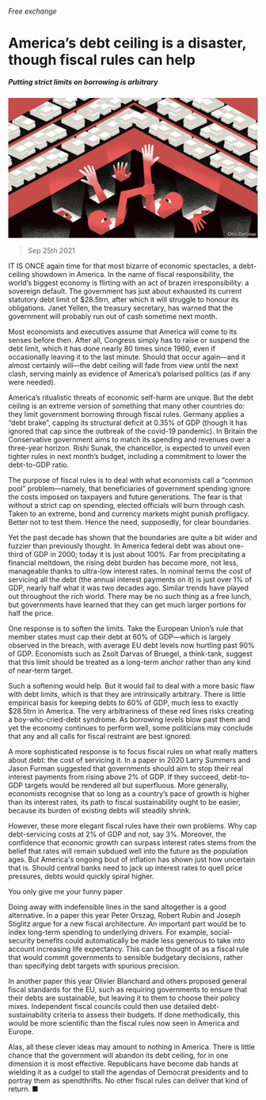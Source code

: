 ###### Free exchange

# America’s debt ceiling is a disaster, though fiscal rules can help 

##### Putting strict limits on borrowing is arbitrary 

![image](images/20210925_fnd000.jpg) 

> Sep 25th 2021 

IT IS ONCE again time for that most bizarre of economic spectacles, a debt-ceiling showdown in America. In the name of fiscal responsibility, the world’s biggest economy is flirting with an act of brazen irresponsibility: a sovereign default. The government has just about exhausted its current statutory debt limit of $28.5trn, after which it will struggle to honour its obligations. Janet Yellen, the treasury secretary, has warned that the government will probably run out of cash sometime next month.

Most economists and executives assume that America will come to its senses before then. After all, Congress simply has to raise or suspend the debt limit, which it has done nearly 80 times since 1960, even if occasionally leaving it to the last minute. Should that occur again—and it almost certainly will—the debt ceiling will fade from view until the next clash, serving mainly as evidence of America’s polarised politics (as if any were needed).


America’s ritualistic threats of economic self-harm are unique. But the debt ceiling is an extreme version of something that many other countries do: they limit government borrowing through fiscal rules. Germany applies a “debt brake”, capping its structural deficit at 0.35% of GDP (though it has ignored that cap since the outbreak of the covid-19 pandemic). In Britain the Conservative government aims to match its spending and revenues over a three-year horizon. Rishi Sunak, the chancellor, is expected to unveil even tighter rules in next month’s budget, including a commitment to lower the debt-to-GDP ratio.

The purpose of fiscal rules is to deal with what economists call a “common pool” problem—namely, that beneficiaries of government spending ignore the costs imposed on taxpayers and future generations. The fear is that without a strict cap on spending, elected officials will burn through cash. Taken to an extreme, bond and currency markets might punish profligacy. Better not to test them. Hence the need, supposedly, for clear boundaries.

Yet the past decade has shown that the boundaries are quite a bit wider and fuzzier than previously thought. In America federal debt was about one-third of GDP in 2000; today it is just about 100%. Far from precipitating a financial meltdown, the rising debt burden has become more, not less, manageable thanks to ultra-low interest rates. In nominal terms the cost of servicing all the debt (the annual interest payments on it) is just over 1% of GDP, nearly half what it was two decades ago. Similar trends have played out throughout the rich world. There may be no such thing as a free lunch, but governments have learned that they can get much larger portions for half the price.

One response is to soften the limits. Take the European Union’s rule that member states must cap their debt at 60% of GDP—which is largely observed in the breach, with average EU debt levels now hurtling past 90% of GDP. Economists such as Zsolt Darvas of Bruegel, a think-tank, suggest that this limit should be treated as a long-term anchor rather than any kind of near-term target.

Such a softening would help. But it would fail to deal with a more basic flaw with debt limits, which is that they are intrinsically arbitrary. There is little empirical basis for keeping debts to 60% of GDP, much less to exactly $28.5trn in America. The very arbitrariness of these red lines risks creating a boy-who-cried-debt syndrome. As borrowing levels blow past them and yet the economy continues to perform well, some politicians may conclude that any and all calls for fiscal restraint are best ignored.

A more sophisticated response is to focus fiscal rules on what really matters about debt: the cost of servicing it. In a paper in 2020 Larry Summers and Jason Furman suggested that governments should aim to stop their real interest payments from rising above 2% of GDP. If they succeed, debt-to-GDP targets would be rendered all but superfluous. More generally, economists recognise that so long as a country’s pace of growth is higher than its interest rates, its path to fiscal sustainability ought to be easier, because its burden of existing debts will steadily shrink.

However, these more elegant fiscal rules have their own problems. Why cap debt-servicing costs at 2% of GDP and not, say 3%. Moreover, the confidence that economic growth can surpass interest rates stems from the belief that rates will remain subdued well into the future as the population ages. But America's ongoing bout of inflation has shown just how uncertain that is. Should central banks need to jack up interest rates to quell price pressures, debts would quickly spiral higher.

You only give me your funny paper

Doing away with indefensible lines in the sand altogether is a good alternative. In a paper this year Peter Orszag, Robert Rubin and Joseph Stiglitz argue for a new fiscal architecture. An important part would be to index long-term spending to underlying drivers. For example, social-security benefits could automatically be made less generous to take into account increasing life expectancy. This can be thought of as a fiscal rule that would commit governments to sensible budgetary decisions, rather than specifying debt targets with spurious precision.

In another paper this year Olivier Blanchard and others proposed general fiscal standards for the EU, such as requiring governments to ensure that their debts are sustainable, but leaving it to them to choose their policy mixes. Independent fiscal councils could then use detailed debt-sustainability criteria to assess their budgets. If done methodically, this would be more scientific than the fiscal rules now seen in America and Europe.

Alas, all these clever ideas may amount to nothing in America. There is little chance that the government will abandon its debt ceiling, for in one dimension it is most effective. Republicans have become dab hands at wielding it as a cudgel to stall the agendas of Democrat presidents and to portray them as spendthrifts. No other fiscal rules can deliver that kind of return. ■


